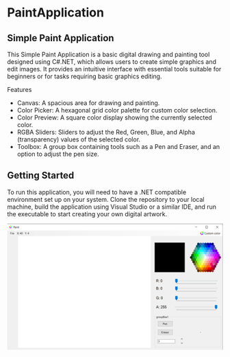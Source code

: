 # PaintApplication
## Simple Paint Application
This Simple Paint Application is a basic digital drawing and painting tool designed using C#.NET, which allows users to create simple graphics and edit images. It provides an intuitive interface with essential tools suitable for beginners or for tasks requiring basic graphics editing.

Features
- Canvas: A spacious area for drawing and painting.
- Color Picker: A hexagonal grid color palette for custom color selection.
- Color Preview: A square color display showing the currently selected color.
- RGBA Sliders: Sliders to adjust the Red, Green, Blue, and Alpha (transparency) values of the selected color.
- Toolbox: A group box containing tools such as a Pen and Eraser, and an option to adjust the pen size.

## Getting Started
To run this application, you will need to have a .NET compatible environment set up on your system. Clone the repository to your local machine, build the application using Visual Studio or a similar IDE, and run the executable to start creating your own digital artwork.

![test](/sample.png)
